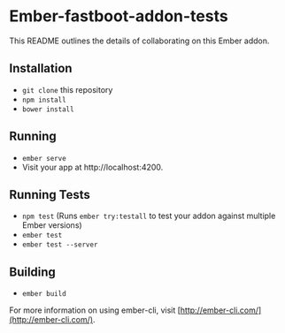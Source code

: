 # Ember-fastboot-addon-tests

This README outlines the details of collaborating on this Ember addon.

## Installation

* `git clone` this repository
* `npm install`
* `bower install`

## Running

* `ember serve`
* Visit your app at http://localhost:4200.

## Running Tests

* `npm test` (Runs `ember try:testall` to test your addon against multiple Ember versions)
* `ember test`
* `ember test --server`

## Building

* `ember build`

For more information on using ember-cli, visit [http://ember-cli.com/](http://ember-cli.com/).
